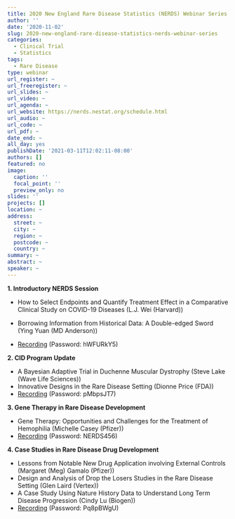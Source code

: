 ```yaml
---
title: 2020 New England Rare Disease Statistics (NERDS) Webinar Series
author: ''
date: '2020-11-02'
slug: 2020-new-england-rare-disease-statistics-nerds-webinar-series
categories:
  - Clinical Trial
  - Statistics
tags:
  - Rare Disease
type: webinar
url_register: ~
url_freeregister: ~
url_slides: ~
url_video: ~
url_agenda: ~
url_website: https://nerds.nestat.org/schedule.html
url_audio: ~
url_code: ~
url_pdf: ~
date_end: ~
all_day: yes
publishDate: '2021-03-11T12:02:11-08:00'
authors: []
featured: no
image:
  caption: ''
  focal_point: ''
  preview_only: no
slides: ''
projects: []
location: ~
address:
  street: ~
  city: ~
  region: ~
  postcode: ~
  country: ~
summary: ~
abstract: ~
speaker: ~
---
```

<!--more-->
**1. Introductory NERDS Session**  
- How to Select Endpoints and Quantify Treatment Effect in a Comparative Clinical Study on COVID-19 Diseases (L.J. Wei (Harvard))  
- Borrowing Information from Historical Data: A Double-edged Sword (Ying Yuan (MD Anderson))  

- [Recording](https://pfizerevents.webex.com/pfizerevents/lsr.php?RCID=13985dd6a939e0e4f8998620b4a428b1) (Password: hWFURkY5)  

 
**2. CID Program Update**  
- A Bayesian Adaptive Trial in Duchenne Muscular Dystrophy (Steve Lake (Wave Life Sciences))  
- Innovative Designs in the Rare Disease Setting (Dionne Price (FDA))  
- [Recording](https://pfizerevents.webex.com/pfizerevents/lsr.php?RCID=1bc6e1d02b1002d62c170a17473e3d54) (Password: pMbpsJT7)  

**3. Gene Therapy in Rare Disease Development**  
- Gene Therapy: Opportunities and Challenges for the Treatment of Hemophilia (Michelle Casey (Pfizer))  
- [Recording](https://pfizerevents.webex.com/pfizerevents/lsr.php?RCID=ccaaeefdd89e63e72892e9650397f117) (Password: NERDS456)  

**4. Case Studies in Rare Disease Drug Development**  
- Lessons from Notable New Drug Application involving External Controls (Margaret (Meg) Gamalo (Pfizer))  
- Design and Analysis of Drop the Losers Studies in the Rare Disease Setting (Glen Laird (Vertex))  
- A Case Study Using Nature History Data to Understand Long Term Disease Progression (Cindy Lu (Biogen))  
- [Recording](https://pfizerevents.webex.com/pfizerevents/lsr.php?RCID=e227bbfd8699459593dffc5ce07cd795) (Password: Pq8pBWgU)  
